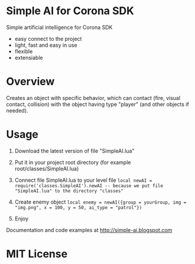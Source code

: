 # Simple AI for Corona SDK
Simple artificial intelligence for Corona SDK
* easy connect to the project
* light, fast and easy in use
* flexible
* extensiable

# Overview
Creates an object with specific behavior, which can contact (fire, visual contact, collision) with the object having type "player" (and other objects if needed).

# Usage
1. Download the latest version of file "SimpleAI.lua"
2. Put it in your project root directory (for example root/classes/SimpleAI.lua)
3. Connect file SimpleAI.lua to your level file
`local newAI = require('classes.SimpleAI').newAI -- because we put file "SimpleAI.lua" to the directory "classes"`

4. Create enemy object
`local enemy = newAI({group = yourGroup, img = "img.png", x = 100, y = 50, ai_type = "patrol"})`

5. Enjoy

Documentation and code examples at http://simple-ai.blogspot.com

# MIT License
